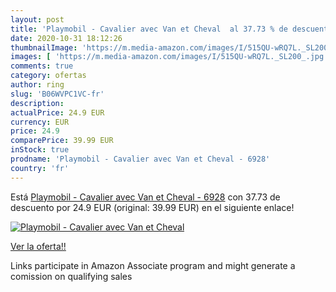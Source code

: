 ```yaml
---
layout: post
title: 'Playmobil - Cavalier avec Van et Cheval  al 37.73 % de descuento'
date: 2020-10-31 18:12:26
thumbnailImage: 'https://m.media-amazon.com/images/I/515QU-wRQ7L._SL200_.jpg'
images: [ 'https://m.media-amazon.com/images/I/515QU-wRQ7L._SL200_.jpg' ]
comments: true
category: ofertas
author: ring
slug: 'B06WVPC1VC-fr'
description:
actualPrice: 24.9 EUR
currency: EUR
price: 24.9
comparePrice: 39.99 EUR
inStock: true
prodname: 'Playmobil - Cavalier avec Van et Cheval - 6928'
country: 'fr'
---
```


Está [Playmobil - Cavalier avec Van et Cheval - 6928](https://www.amazon.fr/dp/B06WVPC1VC/?tag=tolees0d-21) con 37.73 de descuento por 24.9 EUR (original: 39.99 EUR) en el siguiente enlace!

[![Playmobil - Cavalier avec Van et Cheval ](https://m.media-amazon.com/images/I/515QU-wRQ7L._SL200_.jpg)](https://www.amazon.fr/dp/B06WVPC1VC/?tag=tolees0d-21)

[Ver la oferta!!](https://www.amazon.fr/dp/B06WVPC1VC/?tag=tolees0d-21)

Links participate in Amazon Associate program and might generate a comission on qualifying sales


